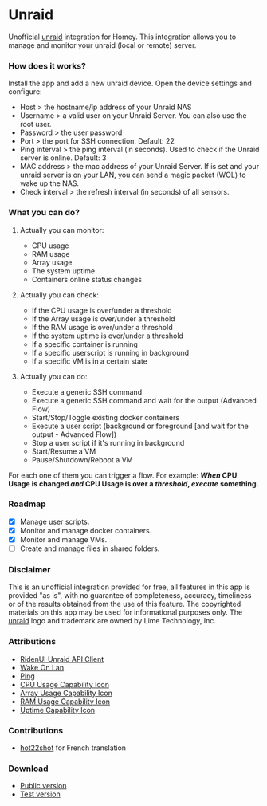 # Unraid

Unofficial [unraid](https://unraid.net/) integration for Homey.
This integration allows you to manage and monitor your unraid (local or remote) server.

### How does it works?
Install the app and add a new unraid device. Open the device settings and configure:
- Host > the hostname/ip address of your Unraid NAS
- Username > a valid user on your Unraid Server. You can also use the root user.
- Password > the user password
- Port > the port for SSH connection. Default: 22
- Ping interval > the ping interval (in seconds). Used to check if the Unraid server is online. Default: 3
- MAC address > the mac address of your Unraid Server. If is set and your unraid server is on your LAN, you can send a magic packet (WOL) to wake up the NAS.
- Check interval > the refresh interval (in seconds) of all sensors.

### What you can do?
1. Actually you can monitor:
    - CPU usage
    - RAM usage
    - Array usage
    - The system uptime
    - Containers online status changes

2. Actually you can check:
    - If the CPU usage is over/under a threshold
    - If the Array usage is over/under a threshold
    - If the RAM usage is over/under a threshold
    - If the system uptime is over/under a threshold
    - If a specific container is running
    - If a specific userscript is running in background
    - If a specific VM is in a certain state

3. Actually you can do:
    - Execute a generic SSH command
    - Execute a generic SSH command and wait for the output (Advanced Flow)
    - Start/Stop/Toggle existing docker containers
    - Execute a user script (background or foreground [and wait for the output - Advanced Flow])
    - Stop a user script if it's running in background
    - Start/Resume a VM
    - Pause/Shutdown/Reboot a VM

For each one of them you can trigger a flow. For example:
**_When_ CPU Usage is changed _and_ CPU Usage is over a _threshold_, _execute_ something.**

### Roadmap
- [x] Manage user scripts.
- [x] Monitor and manage docker containers.
- [x] Monitor and manage VMs.
- [ ] Create and manage files in shared folders.

### Disclaimer
This is an unofficial integration provided for free, all features in this app is provided "as is", with no guarantee of completeness, accuracy, timeliness or of the results obtained from the use of this feature.
The copyrighted materials on this app may be used for informational purposes only. The [unraid](https://unraid.net/) logo and trademark are owned by Lime Technology, Inc.

### Attributions
- [RidenUI Unraid API Client](https://unraid.ridenui.org/)
- [Wake On Lan](https://github.com/song940/wake-on-lan)
- [Ping](https://github.com/justintaddei/tcp-ping)
- [CPU Usage Capability Icon](https://www.svgrepo.com/svg/454733/chip-computer-cpu)
- [Array Usage Capability Icon](https://www.svgrepo.com/svg/454742/computer-device-digital-6)
- [RAM Usage Capability Icon](https://www.svgrepo.com/svg/454734/computer-device-digital-3)
- [Uptime Capability Icon](https://www.svgrepo.com/svg/415299/timer-clock-alarm-time-watch)

### Contributions
- [hot22shot](https://community.homey.app/u/hot22shot) for French translation

### Download
- [Public version](https://homey.app/a/it.arturoiafrate.h-unraid-integration/)
- [Test version](https://homey.app/a/it.arturoiafrate.h-unraid-integration/test/)